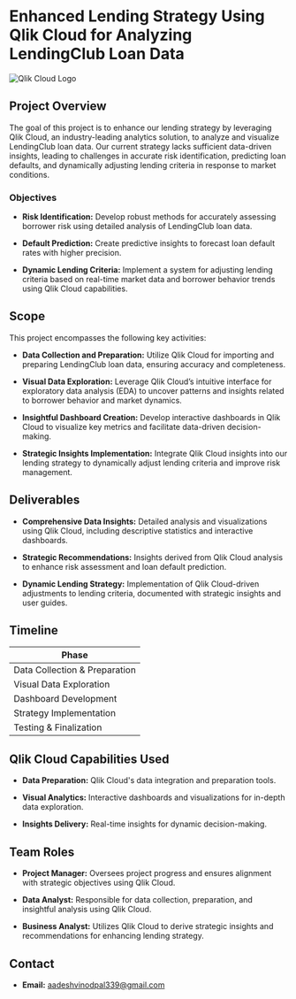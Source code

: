 # Enhanced Lending Strategy Using Qlik Cloud for Analyzing LendingClub Loan Data

![Qlik Cloud Logo](path/to/qlik-cloud-logo.png) <!-- Optional: Add a logo or screenshot here -->

## Project Overview

The goal of this project is to enhance our lending strategy by leveraging Qlik Cloud, an industry-leading analytics solution, to analyze and visualize LendingClub loan data. Our current strategy lacks sufficient data-driven insights, leading to challenges in accurate risk identification, predicting loan defaults, and dynamically adjusting lending criteria in response to market conditions.

### Objectives

- **Risk Identification:** Develop robust methods for accurately assessing borrower risk using detailed analysis of LendingClub loan data.
  
- **Default Prediction:** Create predictive insights to forecast loan default rates with higher precision.
  
- **Dynamic Lending Criteria:** Implement a system for adjusting lending criteria based on real-time market data and borrower behavior trends using Qlik Cloud capabilities.

## Scope

This project encompasses the following key activities:

- **Data Collection and Preparation:** Utilize Qlik Cloud for importing and preparing LendingClub loan data, ensuring accuracy and completeness.
  
- **Visual Data Exploration:** Leverage Qlik Cloud’s intuitive interface for exploratory data analysis (EDA) to uncover patterns and insights related to borrower behavior and market dynamics.
  
- **Insightful Dashboard Creation:** Develop interactive dashboards in Qlik Cloud to visualize key metrics and facilitate data-driven decision-making.
  
- **Strategic Insights Implementation:** Integrate Qlik Cloud insights into our lending strategy to dynamically adjust lending criteria and improve risk management.

## Deliverables

- **Comprehensive Data Insights:** Detailed analysis and visualizations using Qlik Cloud, including descriptive statistics and interactive dashboards.
  
- **Strategic Recommendations:** Insights derived from Qlik Cloud analysis to enhance risk assessment and loan default prediction.
  
- **Dynamic Lending Strategy:** Implementation of Qlik Cloud-driven adjustments to lending criteria, documented with strategic insights and user guides.

## Timeline

| Phase                      | 
|----------------------------|
| Data Collection & Preparation | 
| Visual Data Exploration    | 
| Dashboard Development     | 
| Strategy Implementation   | 
| Testing & Finalization    |

## Qlik Cloud Capabilities Used

- **Data Preparation:** Qlik Cloud's data integration and preparation tools.
  
- **Visual Analytics:** Interactive dashboards and visualizations for in-depth data exploration.
  
- **Insights Delivery:** Real-time insights for dynamic decision-making.

## Team Roles

- **Project Manager:** Oversees project progress and ensures alignment with strategic objectives using Qlik Cloud.
  
- **Data Analyst:** Responsible for data collection, preparation, and insightful analysis using Qlik Cloud.
  
- **Business Analyst:** Utilizes Qlik Cloud to derive strategic insights and recommendations for enhancing lending strategy.

## Contact

- **Email:** [aadeshvinodpal339@gmail.com](aadeshvinodpal@gmail.com)
